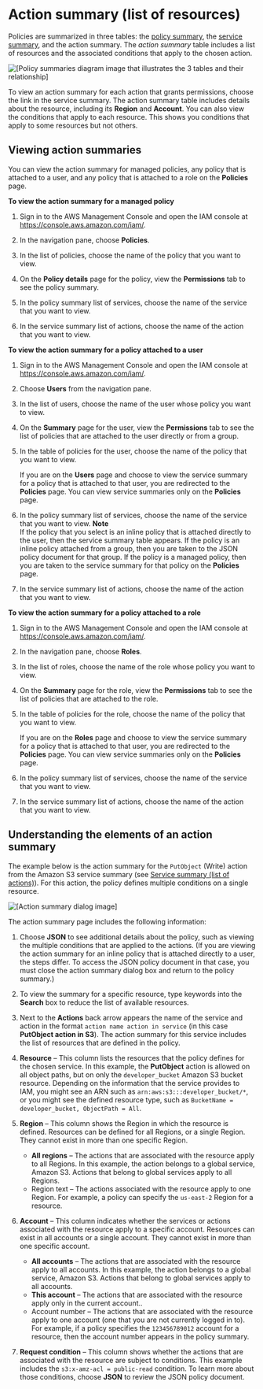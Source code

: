 # Action summary \(list of resources\)<a name="access_policies_understand-action-summary"></a>

Policies are summarized in three tables: the [policy summary](access_policies_understand-policy-summary.md), the [service summary](access_policies_understand-service-summary.md), and the action summary\. The *action summary* table includes a list of resources and the associated conditions that apply to the chosen action\. 

![\[Policy summaries diagram image that illustrates the 3 tables and their relationship\]](http://docs.aws.amazon.com/IAM/latest/UserGuide/images/policy_summaries-action-sum.png)

To view an action summary for each action that grants permissions, choose the link in the service summary\. The action summary table includes details about the resource, including its **Region** and **Account**\. You can also view the conditions that apply to each resource\. This shows you conditions that apply to some resources but not others\.

## Viewing action summaries<a name="viewing-action-summaries"></a>

You can view the action summary for managed policies, any policy that is attached to a user, and any policy that is attached to a role on the **Policies** page\.

**To view the action summary for a managed policy**

1. Sign in to the AWS Management Console and open the IAM console at [https://console\.aws\.amazon\.com/iam/](https://console.aws.amazon.com/iam/)\.

1. In the navigation pane, choose **Policies**\.

1. In the list of policies, choose the name of the policy that you want to view\.

1. On the **Policy details** page for the policy, view the **Permissions** tab to see the policy summary\.

1. In the policy summary list of services, choose the name of the service that you want to view\.

1. In the service summary list of actions, choose the name of the action that you want to view\.

**To view the action summary for a policy attached to a user**

1. Sign in to the AWS Management Console and open the IAM console at [https://console\.aws\.amazon\.com/iam/](https://console.aws.amazon.com/iam/)\.

1. Choose **Users** from the navigation pane\.

1. In the list of users, choose the name of the user whose policy you want to view\.

1. On the **Summary** page for the user, view the **Permissions** tab to see the list of policies that are attached to the user directly or from a group\.

1. In the table of policies for the user, choose the name of the policy that you want to view\.

   If you are on the **Users** page and choose to view the service summary for a policy that is attached to that user, you are redirected to the **Policies** page\. You can view service summaries only on the **Policies** page\.

1. In the policy summary list of services, choose the name of the service that you want to view\.
**Note**  
If the policy that you select is an inline policy that is attached directly to the user, then the service summary table appears\. If the policy is an inline policy attached from a group, then you are taken to the JSON policy document for that group\. If the policy is a managed policy, then you are taken to the service summary for that policy on the **Policies** page\.

1. In the service summary list of actions, choose the name of the action that you want to view\.

**To view the action summary for a policy attached to a role**

1. Sign in to the AWS Management Console and open the IAM console at [https://console\.aws\.amazon\.com/iam/](https://console.aws.amazon.com/iam/)\.

1. In the navigation pane, choose **Roles**\.

1. In the list of roles, choose the name of the role whose policy you want to view\.

1. On the **Summary** page for the role, view the **Permissions** tab to see the list of policies that are attached to the role\.

1. In the table of policies for the role, choose the name of the policy that you want to view\.

   If you are on the **Roles** page and choose to view the service summary for a policy that is attached to that user, you are redirected to the **Policies** page\. You can view service summaries only on the **Policies** page\.

1. In the policy summary list of services, choose the name of the service that you want to view\.

1. In the service summary list of actions, choose the name of the action that you want to view\.

## Understanding the elements of an action summary<a name="understanding-elements-action-summary"></a>

The example below is the action summary for the `PutObject` \(Write\) action from the Amazon S3 service summary \(see [Service summary \(list of actions\)](access_policies_understand-service-summary.md)\)\. For this action, the policy defines multiple conditions on a single resource\.



![\[Action summary dialog image\]](http://docs.aws.amazon.com/IAM/latest/UserGuide/images/policies-summary-resource-dialog.png)

The action summary page includes the following information:

1. Choose **JSON** to see additional details about the policy, such as viewing the multiple conditions that are applied to the actions\. \(If you are viewing the action summary for an inline policy that is attached directly to a user, the steps differ\. To access the JSON policy document in that case, you must close the action summary dialog box and return to the policy summary\.\)

1. To view the summary for a specific resource, type keywords into the **Search** box to reduce the list of available resources\.

1. Next to the **Actions** back arrow appears the name of the service and action in the format `action name action in service` \(in this case **PutObject action in S3**\)\. The action summary for this service includes the list of resources that are defined in the policy\.

1. **Resource** – This column lists the resources that the policy defines for the chosen service\. In this example, the **PutObject** action is allowed on all object paths, but on only the `developer_bucket` Amazon S3 bucket resource\. Depending on the information that the service provides to IAM, you might see an ARN such as `arn:aws:s3:::developer_bucket/*`, or you might see the defined resource type, such as `BucketName = developer_bucket, ObjectPath = All`\.

1. **Region** – This column shows the Region in which the resource is defined\. Resources can be defined for all Regions, or a single Region\. They cannot exist in more than one specific Region\.
   + **All regions** – The actions that are associated with the resource apply to all Regions\. In this example, the action belongs to a global service, Amazon S3\. Actions that belong to global services apply to all Regions\.
   + Region text – The actions associated with the resource apply to one Region\. For example, a policy can specify the `us-east-2` Region for a resource\.

1. **Account** – This column indicates whether the services or actions associated with the resource apply to a specific account\. Resources can exist in all accounts or a single account\. They cannot exist in more than one specific account\.
   + **All accounts** – The actions that are associated with the resource apply to all accounts\. In this example, the action belongs to a global service, Amazon S3\. Actions that belong to global services apply to all accounts\.
   + **This account** – The actions that are associated with the resource apply only in the current account\.\.
   + Account number – The actions that are associated with the resource apply to one account \(one that you are not currently logged in to\)\. For example, if a policy specifies the `123456789012` account for a resource, then the account number appears in the policy summary\.

1. **Request condition** – This column shows whether the actions that are associated with the resource are subject to conditions\. This example includes the `s3:x-amz-acl = public-read` condition\. To learn more about those conditions, choose **JSON** to review the JSON policy document\.